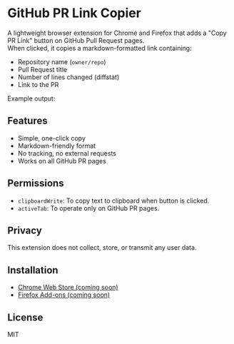 # GitHub PR Link Copier

A lightweight browser extension for Chrome and Firefox that adds a "Copy PR Link" button on GitHub Pull Request pages.  
When clicked, it copies a markdown-formatted link containing:

- Repository name (`owner/repo`)
- Pull Request title
- Number of lines changed (diffstat)
- Link to the PR

Example output:

## Features

- Simple, one-click copy
- Markdown-friendly format
- No tracking, no external requests
- Works on all GitHub PR pages

## Permissions

- `clipboardWrite`: To copy text to clipboard when button is clicked.
- `activeTab`: To operate only on GitHub PR pages.

## Privacy

This extension does not collect, store, or transmit any user data.

## Installation

- [Chrome Web Store (coming soon)]()
- [Firefox Add-ons (coming soon)]()

## License

MIT
